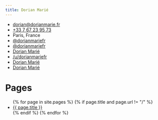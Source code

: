```yaml
---
title: Dorian Marié
---
```


<ul><li><i class="fas fa-envelope fa-fw text-red-600"></i> <a href="mailto:dorian@dorianmarie.fr">dorian@dorianmarie.fr</a></li>
<li><i class="fas fa-phone fa-fw text-green-600"></i> <a href="tel:+33767239573">+33 7 67 23 95 73</a></li>
<li><i class="fas fa-map-marker fa-fw text-yellow-600"></i> Paris, France</li>
<li><i class="fab fa-twitter fa-fw text-twitter"></i> <a href="https://twitter.com/dorianmariefr">@dorianmariefr</a></li>
<li><i class="fab fa-github fa-fw text-github"></i> <a href="https://github.com/dorianmariefr">@dorianmariefr</a></li>
<li><i class="fab fa-facebook fa-fw text-facebook"></i> <a href="https://facebook.com/dorianmariefr">Dorian Marié</a></li>
<li><i class="fab fa-reddit fa-fw text-reddit"></i> <a href="https://reddit.com/u/dorianmariefr">/u/dorianmariefr</a></li>
<li><i class="fas fa-couch fa-fw text-couchsurfing"></i> <a href="https://www.couchsurfing.com/users/2012917976">Dorian Marié</a></li>
<li><i class="fab fa-linkedin fa-fw text-linkedin"></i> <a href="https://www.linkedin.com/in/dorian-marié-948b001a2">Dorian Marié</a></li></ul>

# Pages

<ul>
{% for page in site.pages %}
{% if page.title and page.url != "/" %}
<li>
<a href="{{ page.url }}">
{{ page.title }}
</a>
</li>
{% endif %}
{% endfor %}
</ul>
